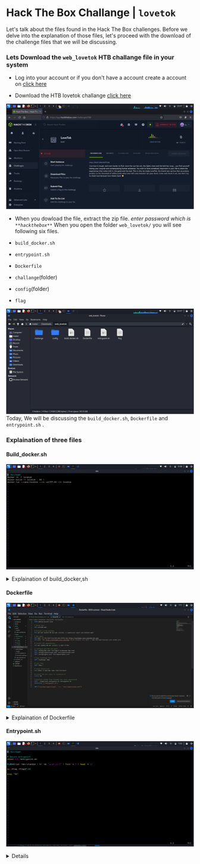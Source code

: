 # Hack The Box Challange | `lovetok`

Let's talk about the files found in the Hack The Box challenges.
Before we delve into the explanation of those files, 
let's proceed with the download of the challenge files that we will be discussing.

### Lets Download the `web_lovetok` HTB challange file in your system

- Log into your account or if you don't have a account create a account on [click here](https://app.hackthebox.com)

- Download the HTB lovetok challange [click here](https://app.hackthebox.com/challenges/lovetok)
 
 ![HTB lovetok challange download](./assets/1.png)

- When you dowload the file, extract the zip file. _enter password which is `**hackthebox**`_
When you open the folder `web_lovetok/` you will see following six files.

- `build_docker.sh`
- `entrypoint.sh`
- `Dockerfile`
- `challange`(folder)
- `config`(folder)
- `flag`

![HTB files](./assets/2.png)
Today, We will be discussing the `build_docker.sh`, `Dockerfile` and `entrypoint.sh` .

### Explaination of three files

#### Build_docker.sh
![build_docker.sh](./assets/3.png)

<details>
<summary>Explaination of build_docker,sh</summary>

Let's analyze the program and discuss each line of code:
- `#!/bin/bash`

This line indicates that the script will be executed using the bash interpreter.

- `docker rm -f lovetok`
This command removes the Docker container named "lovetok" forcefully using the Docker command-line interface. It ensures that the container is deleted, even if it's currently running.

- `docker build -t lovetok .`
This command builds a Docker image with the tag "lovetok" using the Docker command-line interface. The -t option specifies the tag or name for the image. The . indicates that the Dockerfile used for building the image is located in the current directory.

- `docker run --name=lovetok --rm -p1337:80 -it lovetok`
This command runs a `Docker` container using the Docker command-line interface. The `--name=lovetok` option assigns the name "lovetok" to the container. The `--rm` option automatically removes the container after it stops running. The `-p1337:80` option maps port `1337` of the host machine to port `80` of the container. The `-it` option allows running the container in interactive mode, which enables user input and output. Finally, lovetok specifies the Docker image to use for creating the container.

### To summarize
The script removes the Docker container named "lovetok" if it exists, then builds a Docker image named "lovetok" based on the Dockerfile in the current directory. Finally, it runs a container using that image, assigns the container the name "lovetok," maps port `1337` of the host to port 80 of the container, and runs it in interactive mode. Once the container stops, Docker automatically removes it.

</details>

#### Dockerfile
![Dockerfile](./assets/4.png)

<details>
<summary>Explaination of Dockerfile</summary>
Let's analyze the program and discuss each line of code:
- `FROM debian:buster-slim`
This line specifies the base image to use for building the Docker image. In this case, it uses the "debian:buster-slim" image, which can be found on Docker Hub.
- RUN `useradd www`
This command creates a new user named "www" with the default settings.

- `RUN apt-get update && apt-get install -y supervisor nginx lsb-release wget`

These commands update the system packages and then install the following packages: supervisor, nginx, lsb-release, and wget.

- `RUN wget -O /etc/apt/trusted.gpg.d/php.gpg https://packages.sury.org/php/apt.gpg`

- `RUN echo "deb https://packages.sury.org/php/ $(lsb_release -sc) main" | tee /etc/apt/sources.list.d/php.list`

These lines download the PHP repository key and add the PHP repository to the system. The first command retrieves the key and saves it to `/etc/apt/trusted.gpg.d/php.gpg`, and the second command adds the PHP repository URL to `/etc/apt/sources.list.d/php.list`.
- `RUN apt update && apt install -y php7.4-fpm`
These commands update the system packages and then install PHP version 7.4 FPM (FastCGI Process Manager).

- `COPY config/fpm.conf /etc/php/7.4/fpm/php-fpm.conf`
- `COPY config/supervisord.conf /etc/supervisord.conf`
- `COPY config/supervisord.conf /etc/supervisord.confi`
these three lines are used to copy configuration files from the config directory to specific locations within the container.

The first line copies the fpm.conf file from the config directory to `/etc/php/7.4/fpm/php-fpm.conf` in the container. This is a configuration file for PHP-FPM (FastCGI Process Manager).

The second line copies the supervisord.conf file from the config directory to `/etc/supervisord.conf` in the container. This is a configuration file for Supervisor, a process control system.

The third line appears to have a typo, as it is the same as the second line (`COPY config/supervisord.conf` `/etc/supervisord.conf`). It is likely a mistake and should be corrected in the Dockerfile.

- `COPY challenge /www`
This command copies the contents of the challenge folder to the '/www' folder. It assumes that a user named www has been created, as mentioned earlier.

- `COPY flag /`
This line copies the flag file to the root directory (/) of the container.

- `RUN chown -R www:www /www /var/lib/nginx`
This command changes the ownership of the `/www' directory and '/var/lib/nginx` directory to the user and group `www:www`.

- `EXPOSE 80`
This line exposes port 80, indicating that the Docker container will listen on port 80 for incoming connections.

- `COPY --chown=root entrypoint.sh /entrypoint.sh`
This command copies the entrypoint.sh file to the root directory (/) of the container and sets the ownership of the file to the root user.

- `ENTRYPOINT ["/entrypoint.sh"]`
This line sets the default entry point for the Docker container to be /entrypoint.sh. When the container starts, the '/entrypoint.sh' script will be executed.

- `CMD ["/usr/bin/supervisord", "-c", "/etc/supervisord.conf"]`
This line specifies the default command and arguments to be executed when running the Docker container. In this case, it starts the supervisord process with the configuration file `/etc/supervisord.conf`.
</details>

#### Entrypoint.sh
![entrypoint,sh](./assets/5.png)
<details>

Let's analyze each line of the given program and discuss what is happening:

- `#!/bin/bash`
This line specifies that the script will be executed using the bash interpreter.

- `chmod 600 /entrypoint.sh`
The chmod command is used to change the permissions of a file. In this case, it sets the read and write permissions (600) for the owner of the /entrypoint.sh file.

- `FLAG=$(cat /dev/urandom | tr -dc 'a-zA-Z0-9' | fold -w 5 | head -n 1)`

This line assigns a random value to the FLAG variable. Let's break it down step by step:

`cat /dev/urandom` reads from the /dev/urandom device file, which provides random data.
`tr -dc 'a-zA-Z0-9` filters out non-alphanumeric characters from the input using the tr command.

`fold -w 5` wraps the output into lines with a maximum width of 5 characters.

`head -n 1` selects the first line of the folded output, effectively giving us a random alphanumeric value of length 5.

The result is stored in the 'FLAG' variable.

- `mv /flag /flag$FLAG`

This line renames or moves the file '/flag' to '/flag$FLAG', where '$FLAG' is the value stored in the 'FLAG' variable. For example, if FLAG is "this," the command would rename '/flag' to /'flagthis'.

- `exec "$@"`
The 'exec' command is used to replace the current process with a new one. 

For example:

Suppose we have cd.sh with following content:
```sh
  #! /bin/bash

  echo "Hello World"
  exec "$@"
  ```

We can execute the script as 
bash cd.sh ls -lart

Then, the output will be
```
  Hello World
  [output of ls -lart]
  ```

  Here, `exec "$@"` line is replace with the argument we pass i.e ls-lart
    </details>